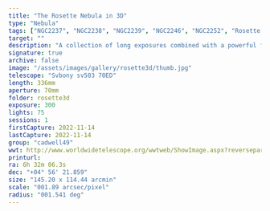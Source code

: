 ```yaml
---
title: "The Rosette Nebula in 3D"
type: "Nebula"
tags: ["NGC2237", "NGC2238", "NGC2239", "NGC2246", "NGC2252", "Rosette A", "Rosette B", "Rosette Nebula", "The star 12 Mon"]
target: ""
description: "A collection of long exposures combined with a powerful filter and some post-processing reveals the intricate structure and detail of the Rosette Nebula in three dimensions. An oxygen rich core is bathed in blue light that ionizes the dust and gas surrounding the core and causes it to radiate reddish hygroden alpha. Tentrils of dust snake across the opening as the edges fade into the canopy of stars."
signature: true
archive: false
image: "/assets/images/gallery/rosette3d/thumb.jpg"
telescope: "Svbony sv503 70ED"
length: 336mm
aperture: 70mm
folder: rosette3d
exposure: 300
lights: 75
sessions: 1
firstCapture: 2022-11-14
lastCapture: 2022-11-14
group: "cadwell49"
wwt: http://www.worldwidetelescope.org/wwtweb/ShowImage.aspx?reverseparity=False&scale=1.893093&name=rosette3d.jpg&imageurl=https://deepskyworkflows.com/assets/images/gallery/rosette3d/rosette3d.jpg&credits=Jeremy+Likness+at+DeepSkyWorkflows.com+(All+Rights+Reserved)&creditsUrl=&ra=98.240961&dec=5.073146&x=2065.2&y=2230.0&rotation=-151.51&thumb=https://deepskyworkflows.com/assets/images/gallery/rosette3d/thumb.jpg
printurl: 
ra: 6h 32m 06.3s
dec: "+04° 56' 21.859"
size: "145.20 x 114.44 arcmin"
scale: "001.89 arcsec/pixel"
radius: "001.541 deg"
---
```

